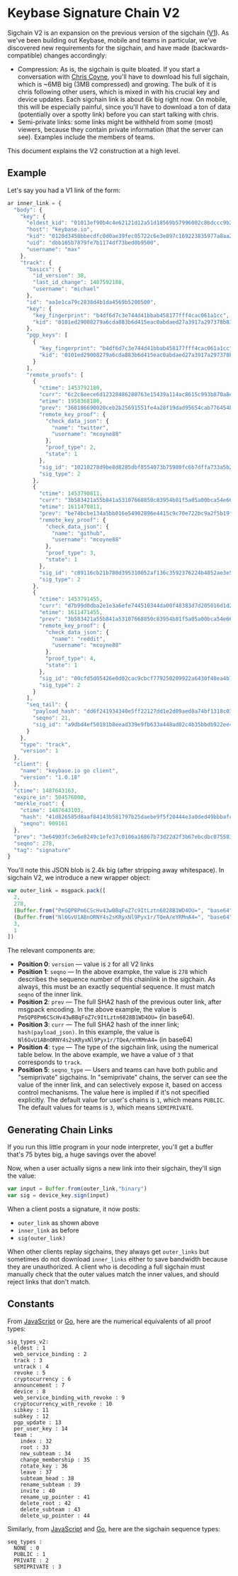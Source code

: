 
# Keybase Signature Chain V2

Sigchain V2 is an expansion on the previous version of the sigchain ([V1](../sigchain)).
As we've been building out Keybase, mobile and teams in particular, we've discovered new requirements for the sigchain,
and have made (backwards-compatible) changes accordingly:

  * Compression: As is, the sigchain is quite bloated. If you start a conversation with [Chris Coyne](https://keybase.io/chris), you'll have to download his full sigchain, which is ~6MB big (3MB compressed) and growing.  The bulk of it is chris following other users, which is mixed in with his crucial key and device updates.  Each sigchain link is about 6k big right now.  On mobile, this will be especially painful, since you'll have to download a ton of data (potentially over a spotty link) before you can start talking with chris.
  * Semi-private links: some links might be withheld from some (most) viewers, because they contain private information (that the server can see). Examples include the members of teams.

This document explains the V2 construction at a high level.

## Example

Let's say you had a V1 link of the form:

```javascript
ar inner_link = {
  "body": {
    "key": {
      "eldest_kid": "01013ef90b4c4e62121d12a51d18569b57996002c8bdccc9b2740935c9e4a07d20b40a",
      "host": "keybase.io",
      "kid": "0120d3458bbecdfc0d0ae39fec05722c6e3e897c169223835977a8aa208dfcd902d30a",
      "uid": "dbb165b7879fe7b1174df73bed0b9500",
      "username": "max"
    },
    "track": {
      "basics": {
        "id_version": 38,
        "last_id_change": 1487592188,
        "username": "michael"
      },
      "id": "aa1e1ca79c2838d4b1da4569b5200500",
      "key": {
        "key_fingerprint": "b4df6d7c3e744d41bbab458177fff4cac061a1cc",
        "kid": "0101ed29008279a6cda883b6d415eac0abdaed27a3917a297378b8328dec83ebd0ef0a"
      },
      "pgp_keys": [
        {
          "key_fingerprint": "b4df6d7c3e744d41bbab458177fff4cac061a1cc",
          "kid": "0101ed29008279a6cda883b6d415eac0abdaed27a3917a297378b8328dec83ebd0ef0a"
        }
      ],
      "remote_proofs": [
        {
          "ctime": 1453792180,
          "curr": "6c2c8eece6d12328486280763e15439a114ac8615c993b870a8e061f3ac9a98d",
          "etime": 1958368180,
          "prev": "368186690020ceb2b25691551fe4a28f19dad95654cab776454bab4843f70216",
          "remote_key_proof": {
            "check_data_json": {
              "name": "twitter",
              "username": "mcoyne88"
            },
            "proof_type": 2,
            "state": 1
          },
          "sig_id": "10210278d9be8d8285dbf8554073b75980fc6b7dffa733a5b2f2e70a2cfd6e3d0f",
          "sig_type": 2
        },
        {
          "ctime": 1453790811,
          "curr": "3b583421a55b841a53107668850c83954b81f5a05a00bca54e66a20d0a64d983",
          "etime": 1611470811,
          "prev": "be74bcbe134a5bb016e54902896e4415c9c70e722bc9a2f5b19f9fee085e70b8",
          "remote_key_proof": {
            "check_data_json": {
              "name": "github",
              "username": "mcoyne88"
            },
            "proof_type": 3,
            "state": 1
          },
          "sig_id": "c89116cb21b780d395310052af136c3592376224b4852ae3e5938ee7e1442bd70f",
          "sig_type": 2
        },
        {
          "ctime": 1453791455,
          "curr": "d7b99d0dba2e1e3a6efe744510344da00f48383d7d205016d1d2538c16baba0b",
          "etime": 1611471455,
          "prev": "3b583421a55b841a53107668850c83954b81f5a05a00bca54e66a20d0a64d983",
          "remote_key_proof": {
            "check_data_json": {
              "name": "reddit",
              "username": "mcoyne88"
            },
            "proof_type": 4,
            "state": 1
          },
          "sig_id": "00cfd5d05426e0d02cac9cbcf779250209922a6430f40ea4b7c9f8569f95a9680f",
          "sig_type": 2
        }
      ],
      "seq_tail": {
        "payload_hash": "dd6f241934340e5ff22127dd1e2d09aed8a74bf1318c0370ccf13c3477a5b178",
        "seqno": 21,
        "sig_id": "a9dbd4ef50181b8eead339e9fb633a448ad02c4b35bbdb922ee45b52d3b7d8380f"
      }
    },
    "type": "track",
    "version": 1
  },
  "client": {
    "name": "keybase.io go client",
    "version": "1.0.18"
  },
  "ctime": 1487643163,
  "expire_in": 504576000,
  "merkle_root": {
    "ctime": 1487643103,
    "hash": "41d826585d8aaf84143b581797b25daebe9f5f20444e3a0ded49bbbafc50200227284b40ff009499955a9563b777343252305aa2a95c2cc0158f15da86cf3c5f",
    "seqno": 909161
  },
  "prev": "3e64903fc3e6e8249c1efe37c0106a16867b73d22d2f3b67ebcdbc075583e0e5",
  "seqno": 278,
  "tag": "signature"
}
```

You'll note this JSON blob is 2.4k big (after stripping away whitespace).  In sigchain V2, we introduce a new wrapper object:

```javascript
var outer_link = msgpack.pack([
  2,
  278,
  (Buffer.from("PmSQP8Pm6CScHv43wBBqFoZ7c9ItLztn6828B1WD4OU=", "base64")),
  (Buffer.from("Nl6GvU1ABnORNY4s2sKRyxNl9Pyx1r/TQeA/eYRMnA4=", "base64")),
  3,
  1
])
```

The relevant components are:


  * **Position 0**: `version` — value is `2` for all V2 links
  * **Position 1**: `seqno` — In the above exampke, the value is `278` which describes the sequence number of this chainlink in the sigchain. As always, this must be an exactly sequential sequence. It must match `seqno` of the inner link.
  * **Position 2**: `prev` — The full SHA2 hash of the previous outer link, after msgpack encoding. In the above example, the value is `PmSQP8Pm6CScHv43wBBqFoZ7c9ItLztn6828B1WD4OU=` (in base64).
  * **Position 3**: `curr` — The full SHA2 hash of the inner link; `hash(payload_json)`. In this example, the value is
`Nl6GvU1ABnORNY4s2sKRyxNl9Pyx1r/TQeA/eYRMnA4=` (in base64)
  * **Position 4**: `type` — The type of the sigchain link, using the numerical table below. In the above example, we have a value
  of `3` that corresponds to `track`.
  * **Position 5**: `seqno_type` — Users and teams can have both public and "semiprivate" sigchains. In "semiprivate" chains, the server can see the value of the inner link, and can selectively expose it, based on access control mechanisms. The value here
  is implied if it's not specified explicitly. The default value for user's chains is `1`, which means `PUBLIC`. The default
  values for teams is `3`, which means `SEMIPRIVATE`.

## Generating Chain Links

If you run this little program in your node interpreter, you'll get a buffer that's 75 bytes big, a huge savings over the above!

Now, when a user actually signs a new link into their sigchain, they'll sign the value:

```javascript
var input = Buffer.from(outer_link,"binary")
var sig = device_key.sign(input)
```

When a client posts a signature, it now posts:

  * `outer_link` as shown above
  * `inner_link` as before
  * `sig(outer_link)`

When other clients replay sigchains, they always get `outer_links` but
sometimes do not download `inner_links` either to save bandwidth because they
are unauthorized. A client who is decoding a full sigchain must manually check
that the outer values match the inner values, and should reject links that
don't match.

## Constants

From [JavaScript](https://github.com/keybase/proofs/blob/c75faba42b3d6f17f972614e6bf1fe9a45716d26/src/constants.iced#L40-L68)
or [Go](https://github.com/keybase/client/commit/da752f40b3ff4bce5fca8e4dce66fe3116802d03/go/libkb/chain_link_v2.go#L15-L43), here
are the numerical equivalents of all proof types:

```iced
sig_types_v2:
  eldest : 1
  web_service_binding : 2
  track : 3
  untrack : 4
  revoke : 5
  cryptocurrency : 6
  announcement : 7
  device : 8
  web_service_binding_with_revoke : 9
  cryptocurrency_with_revoke : 10
  sibkey : 11
  subkey : 12
  pgp_update : 13
  per_user_key : 14
  team :
    index : 32
    root : 33
    new_subteam : 34
    change_membership : 35
    rotate_key : 36
    leave : 37
    subteam_head : 38
    rename_subteam : 39
    invite : 40
    rename_up_pointer : 41
    delete_root : 42
    delete_subteam : 43
    delete_up_pointer : 44
```

Similarly, from [JavaScript](https://github.com/keybase/proofs/blob/c75faba42b3d6f17f972614e6bf1fe9a45716d26/src/constants.iced#L88-L92) and
[Go](https://github.com/keybase/client/blob/da752f40b3ff4bce5fca8e4dce66fe3116802d03/go/libkb/constants.go#L611-L615),
here are the sigchain sequence types:

```iced
seq_types :
  NONE : 0
  PUBLIC : 1
  PRIVATE : 2
  SEMIPRIVATE : 3
```

